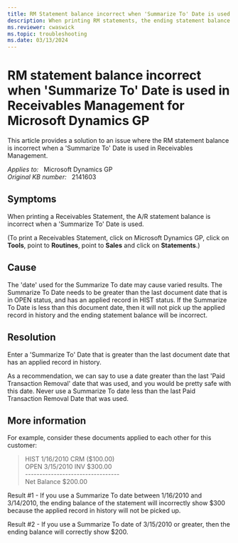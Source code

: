 ```yaml
---
title: RM Statement balance incorrect when 'Summarize To' Date is used in Receivables Management
description: When printing RM statements, the ending statement balance is incorrect when a Summarize To Date is used. This article provides a solution to this issue.
ms.reviewer: cwaswick
ms.topic: troubleshooting
ms.date: 03/13/2024
---
```

# RM statement balance incorrect when 'Summarize To' Date is used in Receivables Management for Microsoft Dynamics GP

This article provides a solution to an issue where the RM statement balance is incorrect when a 'Summarize To' Date is used in Receivables Management.

_Applies to:_ &nbsp; Microsoft Dynamics GP  
_Original KB number:_ &nbsp; 2141603

## Symptoms

When printing a Receivables Statement, the A/R statement balance is incorrect when a 'Summarize To' Date is used.

(To print a Receivables Statement, click on Microsoft Dynamics GP, click on **Tools**, point to **Routines**, point to **Sales** and click on **Statements**.)

## Cause

The 'date' used for the Summarize To date may cause varied results. The Summarize To Date needs to be greater than the last document date that is in OPEN status, and has an applied record in HIST status. If the Summarize To Date is less than this document date, then it will not pick up the applied record in history and the ending statement balance will be incorrect.

## Resolution

Enter a 'Summarize To' Date that is greater than the last document date that has an applied record in history.

As a recommendation, we can say to use a date greater than the last 'Paid Transaction Removal' date that was used, and you would be pretty safe with this date. Never use a Summarize To date less than the last Paid Transaction Removal Date that was used.

## More information

For example, consider these documents applied to each other for this customer:

> HIST 1/16/2010 CRM ($100.00)  
OPEN 3/15/2010 INV $300.00  
\---------------------------------  
Net Balance $200.00

Result #1 - If you use a Summarize To date between 1/16/2010 and 3/14/2010, the ending balance of the statement will incorrectly show $300 because the applied record in history will not be picked up.

Result #2 - If you use a Summarize To date of 3/15/2010 or greater, then the ending balance will correctly show $200.
